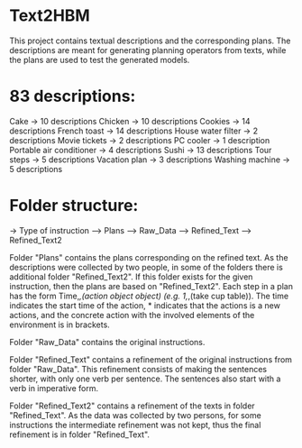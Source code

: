# Text2HBM
This project contains textual descriptions and the corresponding plans. The descriptions are meant for generating planning operators from texts, while the plans are used to test the generated models.


# 83 descriptions:

Cake -> 10 descriptions
Chicken -> 10 descriptions
Cookies -> 14 descriptions
French toast -> 14 descriptions
House water filter -> 2 descriptions
Movie tickets -> 2 descriptions
PC cooler -> 1 description
Portable air conditioner -> 4 descriptions
Sushi -> 13 descriptions
Tour steps -> 5 descriptions
Vacation plan -> 3 descriptions
Washing machine -> 5 descriptions


# Folder structure: 

-> Type of instruction
	--> Plans
	--> Raw_Data
	--> Refined_Text
	--> Refined_Text2
	

Folder "Plans" contains the plans corresponding on the refined text. As the descriptions were collected by two people, in some of the folders there is additional folder "Refined_Text2". If this folder exists for the given instruction, then the plans are based on "Refined_Text2". Each step in a plan has the form Time,*,(action object object) (e.g. 1,*,(take cup table)). The time indicates the start time of the action, * indicates that the actions is a new actions, and the concrete action with the involved elements of the environment is in brackets. 

Folder "Raw_Data" contains the original instructions. 

Folder "Refined_Text" contains a refinement of the original instructions from folder "Raw_Data". This refinement consists of making the sentences shorter, with only one verb per sentence. The sentences also start with a verb in imperative form. 

Folder "Refined_Text2" contains a refinement of the texts in folder "Refined_Text". As the data was collected by two persons, for some instructions the intermediate refinement was not kept, thus the final refinement is in folder "Refined_Text".  	
